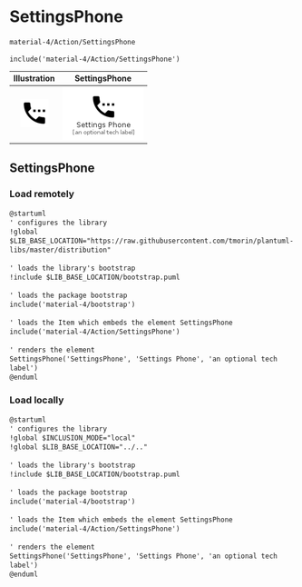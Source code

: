 # SettingsPhone


```text
material-4/Action/SettingsPhone
```

```text
include('material-4/Action/SettingsPhone')
```



| Illustration | SettingsPhone |
| :---: | :---: |
| ![illustration for Illustration](../../material-4/Action/SettingsPhone.png) | ![illustration for SettingsPhone](../../material-4/Action/SettingsPhone.Local.png) |




## SettingsPhone

### Load remotely
```plantuml
@startuml
' configures the library
!global $LIB_BASE_LOCATION="https://raw.githubusercontent.com/tmorin/plantuml-libs/master/distribution"

' loads the library's bootstrap
!include $LIB_BASE_LOCATION/bootstrap.puml

' loads the package bootstrap
include('material-4/bootstrap')

' loads the Item which embeds the element SettingsPhone
include('material-4/Action/SettingsPhone')

' renders the element
SettingsPhone('SettingsPhone', 'Settings Phone', 'an optional tech label')
@enduml
```

### Load locally
```plantuml
@startuml
' configures the library
!global $INCLUSION_MODE="local"
!global $LIB_BASE_LOCATION="../.."

' loads the library's bootstrap
!include $LIB_BASE_LOCATION/bootstrap.puml

' loads the package bootstrap
include('material-4/bootstrap')

' loads the Item which embeds the element SettingsPhone
include('material-4/Action/SettingsPhone')

' renders the element
SettingsPhone('SettingsPhone', 'Settings Phone', 'an optional tech label')
@enduml
```

